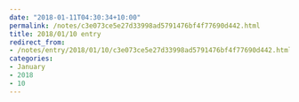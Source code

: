 ```yaml
---
date: "2018-01-11T04:30:34+10:00"
permalink: /notes/c3e073ce5e27d33998ad5791476bf4f77690d442.html
title: 2018/01/10 entry
redirect_from:
- /notes/entry/2018/01/10/c3e073ce5e27d33998ad5791476bf4f77690d442.html
categories:
- January
- 2018
- 10
---
```

